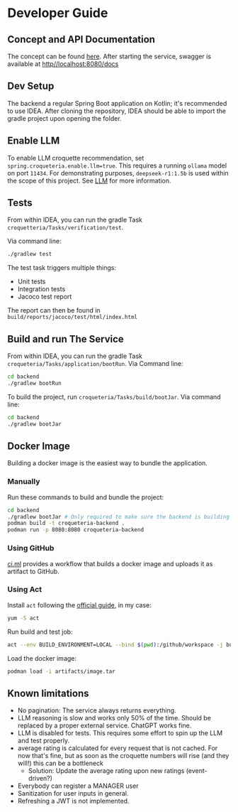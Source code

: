 # Developer Guide

## Concept and API Documentation

The concept can be found [here](../docs/concept/concept.md).
After starting the service, swagger is available at [http//localhost:8080/docs]()

## Dev Setup

The backend a regular Spring Boot application on Kotlin; it's recommended to use IDEA.
After cloning the repository, IDEA should be able to import the gradle project upon opening the folder.

## Enable LLM

To enable LLM croquette recommendation, set `spring.croqueteria.enable.llm=true`.
This requires a running `ollama` model on port `11434`.
For demonstrating purposes, `deepseek-r1:1.5b` is used within the scope of this project.
See [LLM](../llm/README.md) for more information.

## Tests

From within IDEA, you can run the gradle Task `croquetteria/Tasks/verification/test`.

Via command line:

```bash
./gradlew test
```

The test task triggers multiple things:

- Unit tests
- Integration tests
- Jacoco test report

The report can then be found in `build/reports/jacoco/test/html/index.html`

## Build and run The Service

From within IDEA, you can run the gradle Task `croqueteria/Tasks/application/bootRun`.
Via Command line:

```bash
cd backend
./gradlew bootRun
```

To build the project, run `croqueteria/Tasks/build/bootJar`.
Via command line:

```bash
cd backend
./gradlew bootJar
```

## Docker Image

Building a docker image is the easiest way to bundle the application.

### Manually

Run these commands to build and bundle the project:

```bash
cd backend
./gradlew bootJar # Only required to make sure the backend is building successfully
podman build -t croqueteria-backend .
podman run -p 8080:8080 croqueteria-backend

```

### Using GitHub

[ci.ml](.github/workflows/ci.yml) provides a workflow that builds a docker image and uploads it as artifact to GitHub.

### Using Act

Install `act` following the [official guide](https://github.com/nektos/act), in my case:

```bash
yum -S act
```

Run build and test job:

```bash
act --env BUILD_ENVIRONMENT=LOCAL --bind $(pwd):/github/workspace -j build-and-test -P ubuntu-latest=catthehacker/ubuntu:act-latest
```

Load the docker image:

```bash
podman load -i artifacts/image.tar
```

## Known limitations

- No pagination: The service always returns everything.
- LLM reasoning is slow and works only 50% of the time. Should be replaced by a proper external service. ChatGPT works fine.
- LLM is disabled for tests. This requires some effort to spin up the LLM and test properly.
- average rating is calculated for every request that is not cached. For now that's fine, but as soon as the croquette numbers will rise (and they will!) this can be a bottleneck
  - Solution: Update the average rating upon new ratings (event-driven?)
- Everybody can register a MANAGER user
- Sanitization for user inputs in general.
- Refreshing a JWT is not implemented.
